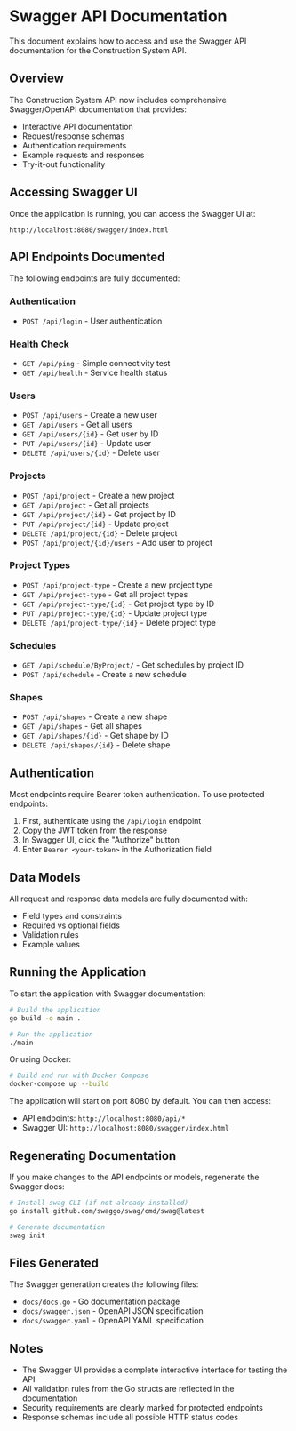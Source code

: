 # Swagger API Documentation

This document explains how to access and use the Swagger API documentation for the Construction System API.

## Overview

The Construction System API now includes comprehensive Swagger/OpenAPI documentation that provides:

- Interactive API documentation
- Request/response schemas
- Authentication requirements
- Example requests and responses
- Try-it-out functionality

## Accessing Swagger UI

Once the application is running, you can access the Swagger UI at:

```
http://localhost:8080/swagger/index.html
```

## API Endpoints Documented

The following endpoints are fully documented:

### Authentication
- `POST /api/login` - User authentication

### Health Check
- `GET /api/ping` - Simple connectivity test
- `GET /api/health` - Service health status

### Users
- `POST /api/users` - Create a new user
- `GET /api/users` - Get all users
- `GET /api/users/{id}` - Get user by ID
- `PUT /api/users/{id}` - Update user
- `DELETE /api/users/{id}` - Delete user

### Projects
- `POST /api/project` - Create a new project
- `GET /api/project` - Get all projects
- `GET /api/project/{id}` - Get project by ID
- `PUT /api/project/{id}` - Update project
- `DELETE /api/project/{id}` - Delete project
- `POST /api/project/{id}/users` - Add user to project

### Project Types
- `POST /api/project-type` - Create a new project type
- `GET /api/project-type` - Get all project types
- `GET /api/project-type/{id}` - Get project type by ID
- `PUT /api/project-type/{id}` - Update project type
- `DELETE /api/project-type/{id}` - Delete project type

### Schedules
- `GET /api/schedule/ByProject/` - Get schedules by project ID
- `POST /api/schedule` - Create a new schedule

### Shapes
- `POST /api/shapes` - Create a new shape
- `GET /api/shapes` - Get all shapes
- `GET /api/shapes/{id}` - Get shape by ID
- `DELETE /api/shapes/{id}` - Delete shape

## Authentication

Most endpoints require Bearer token authentication. To use protected endpoints:

1. First, authenticate using the `/api/login` endpoint
2. Copy the JWT token from the response
3. In Swagger UI, click the "Authorize" button
4. Enter `Bearer <your-token>` in the Authorization field

## Data Models

All request and response data models are fully documented with:
- Field types and constraints
- Required vs optional fields
- Validation rules
- Example values

## Running the Application

To start the application with Swagger documentation:

```bash
# Build the application
go build -o main .

# Run the application
./main
```

Or using Docker:

```bash
# Build and run with Docker Compose
docker-compose up --build
```

The application will start on port 8080 by default. You can then access:
- API endpoints: `http://localhost:8080/api/*`
- Swagger UI: `http://localhost:8080/swagger/index.html`

## Regenerating Documentation

If you make changes to the API endpoints or models, regenerate the Swagger docs:

```bash
# Install swag CLI (if not already installed)
go install github.com/swaggo/swag/cmd/swag@latest

# Generate documentation
swag init
```

## Files Generated

The Swagger generation creates the following files:
- `docs/docs.go` - Go documentation package
- `docs/swagger.json` - OpenAPI JSON specification
- `docs/swagger.yaml` - OpenAPI YAML specification

## Notes

- The Swagger UI provides a complete interactive interface for testing the API
- All validation rules from the Go structs are reflected in the documentation
- Security requirements are clearly marked for protected endpoints
- Response schemas include all possible HTTP status codes
